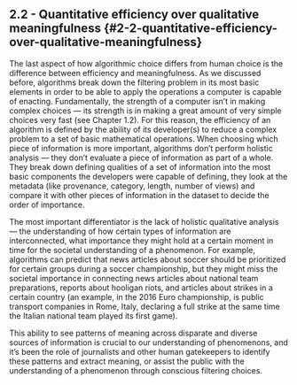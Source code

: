 ## 2.2 - Quantitative efficiency over qualitative meaningfulness {#2-2-quantitative-efficiency-over-qualitative-meaningfulness}

The last aspect of how algorithmic choice differs from human choice is the difference between efficiency and meaningfulness. As we discussed before, algorithms break down the filtering problem in its most basic elements in order to be able to apply the operations a computer is capable of enacting. Fundamentally, the strength of a computer isn’t in making complex choices — its strength is in making a great amount of very simple choices very fast (see Chapter 1.2). For this reason, the efficiency of an algorithm is defined by the ability of its developer(s) to reduce a complex problem to a set of basic mathematical operations. When choosing which piece of information is more important, algorithms don’t perform holistic analysis — they don’t evaluate a piece of information as part of a whole. They break down defining qualities of a set of information into the most basic components the developers were capable of defining, they look at the metadata (like provenance, category, length, number of views) and compare it with other pieces of information in the dataset to decide the order of importance.

The most important differentiator is the lack of holistic qualitative analysis — the understanding of how certain types of information are interconnected, what importance they might hold at a certain moment in time for the societal understanding of a phenomenon. For example, algorithms can predict that news articles about soccer should be prioritized for certain groups during a soccer championship, but they might miss the societal importance in connecting news articles about national team preparations, reports about hooligan riots, and articles about strikes in a certain country (an example, in the 2016 Euro championship, is public transport companies in Rome, Italy, declaring a full strike at the same time the Italian national team played its first game).

This ability to see patterns of meaning across disparate and diverse sources of information is crucial to our understanding of phenomenons, and it’s been the role of journalists and other human gatekeepers to identify these patterns and extract meaning, or assist the public with the understanding of a phenomenon through conscious filtering choices.